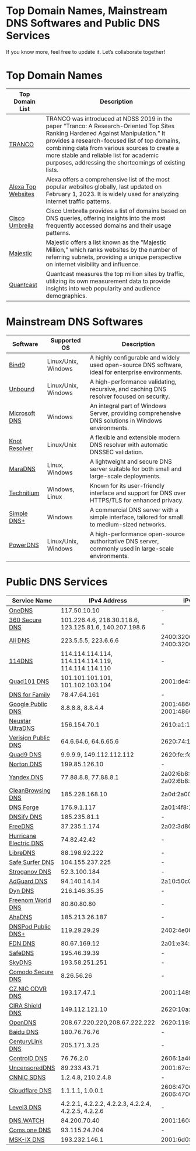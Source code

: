 # Top Domain Names, Mainstream DNS Softwares and Public DNS Services

If you know more, feel free to update it. Let’s collaborate together!

# Top Domain Names

| Top Domain List           | Description                                                                                                                                                                                                 |
|---------------------|-------------------------------------------------------------------------------------------------------------------------------------------------------------------------------------------------------------|
| [TRANCO](https://tranco-list.eu/)         | TRANCO was introduced at NDSS 2019 in the paper “Tranco: A Research-Oriented Top Sites Ranking Hardened Against Manipulation.” It provides a research-focused list of top domains, combining data from various sources to create a more stable and reliable list for academic purposes, addressing the shortcomings of existing lists. |
| [Alexa Top Websites](https://www.expireddomains.net/alexa-top-websites/) | Alexa  offers a comprehensive list of the most popular websites globally, last updated on February 1, 2023. It is widely used for analyzing internet traffic patterns. |
| [Cisco Umbrella](https://umbrella-static.s3-us-west-1.amazonaws.com/index.html) | Cisco Umbrella provides a list of domains based on DNS queries, offering insights into the most frequently accessed domains and their usage patterns. |
| [Majestic](https://majestic.com/reports/majestic-million)        | Majestic offers a list known as the "Majestic Million," which ranks websites by the number of referring subnets, providing a unique perspective on internet visibility and influence. |
| [Quantcast](https://trends.builtwith.com/websitelist/Quantcast-Measurement/Top-Million-Sites-by-Traffic)      | Quantcast measures the top million sites by traffic, utilizing its own measurement data to provide insights into web popularity and audience demographics. |


# Mainstream DNS Softwares

| Software      | Supported OS       | Description                                                                                       |
|---------------|--------------------|---------------------------------------------------------------------------------------------------|
| [Bind9](https://www.isc.org/bind/) | Linux/Unix, Windows       | A highly configurable and widely used open-source DNS software, ideal for enterprise environments. |
| [Unbound](https://nlnetlabs.nl/projects/unbound/about/) | Linux/Unix, Windows | A high-performance validating, recursive, and caching DNS resolver focused on security.           |
| [Microsoft DNS](https://docs.microsoft.com/en-us/windows-server/networking/dns/dns-top) | Windows | An integral part of Windows Server, providing comprehensive DNS solutions in Windows environments. |
| [Knot Resolver](https://www.knot-resolver.cz/) | Linux/Unix | A flexible and extensible modern DNS resolver with automatic DNSSEC validation.                   |
| [MaraDNS](https://maradns.samiam.org/) | Linux, Windows | A lightweight and secure DNS server suitable for both small and large-scale deployments.           |
| [Technitium](https://technitium.com/dns/) | Windows, Linux | Known for its user-friendly interface and support for DNS over HTTPS/TLS for enhanced privacy.     |
| [Simple DNS+](https://simpledns.plus/) | Windows | A commercial DNS server with a simple interface, tailored for small to medium-sized networks.      |
| [PowerDNS](https://www.powerdns.com/) | Linux/Unix, Windows | A high-performance open-source authoritative DNS server, commonly used in large-scale environments.|


# Public DNS Services
| Service Name             | IPv4 Address    | IPv6 Address      |
|--------------------------|-----------------|-------------------|
| [OneDNS](https://www.onedns.net/) | 117.50.10.10   | -                 |
| [360 Secure DNS](https://sdns.360.net/) | 101.226.4.6, 218.30.118.6, 123.125.81.6, 140.207.198.6   | -                 |
| [Ali DNS](https://www.alidns.com/) | 223.5.5.5, 223.6.6.6     | 2400:3200::1, 2400:3200:baba::1         |
| [114DNS](http://www.114dns.com/) | 114.114.114.114, 114.114.114.119, 114.114.114.110 | -               |
| [Quad101 DNS](https://101.101.101.101/) | 101.101.101.101, 101.102.103.104 | 2001:de4::101 |
| [DNS for Family](https://dnsforfamily.com/) | 78.47.64.161  | -               |
| [Google Public DNS](https://developers.google.com/speed/public-dns) | 8.8.8.8, 8.8.4.4       | 2001:4860:4860::8888, 2001:4860:4860::8844 |
| [Neustar UltraDNS](https://vercara.com/ultra-dns-public) | 156.154.70.1  | 2610:a1:1018::1 |
| [Verisign Public DNS](https://www.verisign.com/en_US/security-services/public-dns/index.xhtml) | 64.6.64.6, 64.6.65.6    | 2620:74:1b::1:1 |
| [Quad9 DNS](https://www.quad9.net/) | 9.9.9.9, 149.112.112.112    | 2620:fe::fe, 2620:fe::9       |
| [Norton DNS](https://dns.norton.com/) | 199.85.126.10  | -                 |
| [Yandex.DNS](https://dns.yandex.com/) | 77.88.8.8, 77.88.8.1     | 2a02:6b8::feed:0ff, 2a02:6b8:0:1::feed:0ff  |
| [CleanBrowsing DNS](https://cleanbrowsing.org/) | 185.228.168.10 | 2a0d:2a00:1::1 |
| [DNS Forge](https://dnsforge.de/) | 176.9.1.117   | 2a01:4f8:151:34aa::198 |
| [DNSify DNS](https://dnsify.com/) | 185.235.81.1  | -                 |
| [FreeDNS](https://freedns.zone/) | 37.235.1.174  | 2a02:3d80:1:1::2 |
| [Hurricane Electric DNS](https://dns.he.net/) | 74.82.42.42  | -                 |
| [LibreDNS](https://libredns.gr/) | 88.198.92.222 | -                 |
| [Safe Surfer DNS](https://www.safesurfer.co.nz/) | 104.155.237.225 | -               |
| [Stroganov DNS](https://stroganov.xyz/) | 52.3.100.184 | -                 |
| [AdGuard DNS](https://adguard.com/) | 94.140.14.14  | 2a10:50c0::1    |
| [Dyn DNS](https://dyn.com/dns/) | 216.146.35.35  | -                 |
| [Freenom World DNS](https://www.freenom.world/en/index.html) | 80.80.80.80  | -                 |
| [AhaDNS](https://ahadns.com/) | 185.213.26.187 | -                 |
| [DNSPod Public DNS+](https://www.dnspod.cn/) | 119.29.29.29  | 2402:4e00::     |
| [FDN DNS](https://www.fdn.fr/) | 80.67.169.12   | 2a01:e34:ec0:3::1 |
| [SafeDNS](https://www.safedns.com/) | 195.46.39.39  | -                 |
| [SkyDNS](https://www.skydns.ru/) | 193.58.251.251 | -                 |
| [Comodo Secure DNS](https://www.comodo.com/secure-dns/) | 8.26.56.26 | -                 |
| [CZ.NIC ODVR DNS](https://www.nic.cz/odvr/) | 193.17.47.1   | 2001:148f:ffff::1 |
| [CIRA Shield DNS](https://www.cira.ca/cybersecurity-services/cira-canadian-shield) | 149.112.121.10 | 2620:10a:80bb::1 |
| [OpenDNS](https://www.opendns.com/) | 208.67.220.220,208.67.222.222 | 2620:119:35::35  |
| [Baidu DNS](https://dudns.baidu.com/) | 180.76.76.76  | -                 |
| [CenturyLink DNS](https://www.centurylink.com/) | 205.171.3.25 | -                 |
| [ControlD DNS](https://controld.com/) | 76.76.2.0     | 2606:1a40::1    |
| [UncensoredDNS](https://blog.uncensoreddns.org/) | 89.233.43.71 | 2001:67c:28a4:: |
| [CNNIC SDNS](https://www.sdns.cn/) | 1.2.4.8, 210.2.4.8     | -                 |
| [Cloudflare DNS](https://www.cloudflare.com/application-services/products/dns/) | 1.1.1.1, 1.0.0.1       | 2606:4700:4700::1111, 2606:4700:4700::1001 |
| [Level3 DNS](https://www.publicdns.xyz/public/level3.html) | 4.2.2.1, 4.2.2.2, 4.2.2.3, 4.2.2.4, 4.2.2.5, 4.2.2.6      | -                 |
| [DNS.WATCH](https://dns.watch/) | 84.200.70.40   | 2001:1608:10:25::1c04:b12f |
| [Coms.one DNS](https://www.coms.one/) | 93.115.24.204 | -                 |
| [MSK-IX DNS](https://www.msk-ix.ru/) | 193.232.146.1 | 2001:6d0:6d06::1 |
